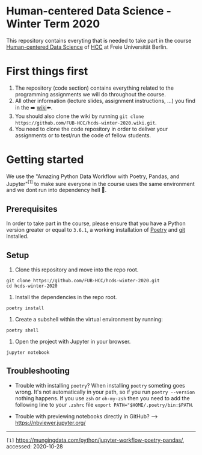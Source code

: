 # Human-centered Data Science - Winter Term 2020
This repository contains everyting that is needed to take part in the course [Human-centered Data Science](https://www.mi.fu-berlin.de/en/inf/groups/hcc/teaching/winter_term_2020_21/course_human_centered_data_science.html) of [HCC](https://www.mi.fu-berlin.de/en/inf/groups/hcc/index.html) at Freie Universität Berlin.

# First things first
1. The repository (code section) contains everything related to the programming assignments we will do throughout the course.
1. All other information (lecture slides, assignment instructions, ...) you find in the :arrow_right: [wiki](https://github.com/FUB-HCC/hcds-winter-2020/wiki):arrow_left:.
1. You should also clone the wiki by running `git clone https://github.com/FUB-HCC/hcds-winter-2020.wiki.git`.
3. You need to clone the code repository in order to deliver your assignments or to test/run the code of fellow students.

# Getting started

We use the  "Amazing Python Data Workflow with Poetry, Pandas, and Jupyter"<sup>[1]</sup> to make sure everyone in the course uses the same environment and we dont run into dependency hell :volcano:.

## Prerequisites

In order to take part in the course, please ensure that you have a Python version greater or equal to `3.6.1`, a working installation of [Poetry](https://python-poetry.org/docs/) and [git](https://git-scm.com/book/en/v2/Getting-Started-Installing-Git) installed.


## Setup

1. Clone this repository and move into the repo root.

```
git clone https://github.com/FUB-HCC/hcds-winter-2020.git
cd hcds-winter-2020
```

1. Install the dependencies in the repo root.

```
poetry install
```

1. Create a subshell within the virtual environment by running:

```
poetry shell
```

1. Open the project with Jupyter in your browser.

```
jupyter notebook
```

## Troubleshooting

* Trouble with installing `poetry`? When installing `poetry` someting goes wrong. It's not automatically in your path, so if you run `poetry --version` nothing happens. If you use `zsh` or `oh-my-zsh` then you need to add the following line to your `.zshrc` file `export PATH="$HOME/.poetry/bin:$PATH`.

* Trouble with previewing notebooks directly in GitHub? --> https://nbviewer.jupyter.org/

----------------------
`[1]` https://mungingdata.com/python/jupyter-workflow-poetry-pandas/, accessed: 2020-10-28
